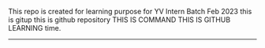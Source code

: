 This repo is created for learning purpose for YV Intern Batch Feb 2023
this is gitup
this is github repository
THIS IS COMMAND
THIS IS GITHUB LEARNING time.
***************************************************************************

